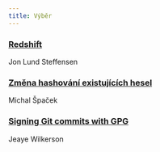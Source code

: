 ```yaml
---
title: Výběr
---
```


### [Redshift](http://jonls.dk/redshift/)
Jon Lund Steffensen

### [Změna hashování existujících hesel](https://www.michalspacek.cz/zmena-hashovani-existujicich-hesel)
Michal Špaček

### [Signing Git commits with GPG](https://blog.jeaye.com/2016/04/30/git-gpg/)
Jeaye Wilkerson
